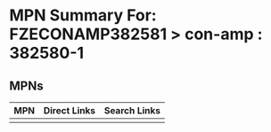 



# MPN Summary For: FZECONAMP382581 > con-amp : 382580-1

## MPNs
  

|MPN|Direct Links|Search Links|
| :--- | :--- | :--- |
||||

